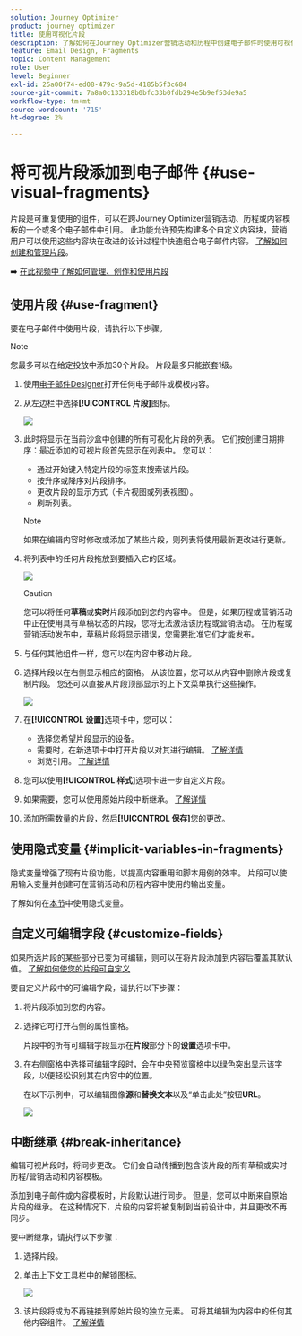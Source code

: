 ```yaml
---
solution: Journey Optimizer
product: journey optimizer
title: 使用可视化片段
description: 了解如何在Journey Optimizer营销活动和历程中创建电子邮件时使用可视化片段
feature: Email Design, Fragments
topic: Content Management
role: User
level: Beginner
exl-id: 25a00f74-ed08-479c-9a5d-4185b5f3c684
source-git-commit: 7a8a0c133318b0bfc33b0fdb294e5b9ef53de9a5
workflow-type: tm+mt
source-wordcount: '715'
ht-degree: 2%

---
```


# 将可视片段添加到电子邮件 {#use-visual-fragments}

片段是可重复使用的组件，可以在跨Journey Optimizer营销活动、历程或内容模板的一个或多个电子邮件中引用。 此功能允许预先构建多个自定义内容块，营销用户可以使用这些内容块在改进的设计过程中快速组合电子邮件内容。 [了解如何创建和管理片段](../content-management/fragments.md)。

➡️ [在此视频中了解如何管理、创作和使用片段](../content-management/fragments.md#video-fragments)

## 使用片段 {#use-fragment}

要在电子邮件中使用片段，请执行以下步骤。

>[!NOTE]
>
>您最多可以在给定投放中添加30个片段。 片段最多只能嵌套1级。


1. 使用[电子邮件Designer](get-started-email-design.md)打开任何电子邮件或模板内容。

1. 从左边栏中选择&#x200B;**[!UICONTROL 片段]**&#x200B;图标。

   ![](assets/fragments-in-designer.png)

1. 此时将显示在当前沙盒中创建的所有可视化片段的列表。 它们按创建日期排序：最近添加的可视片段首先显示在列表中。 您可以：

   * 通过开始键入特定片段的标签来搜索该片段。
   * 按升序或降序对片段排序。
   * 更改片段的显示方式（卡片视图或列表视图）。
   * 刷新列表。

   >[!NOTE]
   >
   >如果在编辑内容时修改或添加了某些片段，则列表将使用最新更改进行更新。

1. 将列表中的任何片段拖放到要插入它的区域。

   ![](assets/fragment-insert.png)

   >[!CAUTION]
   >
   >您可以将任何&#x200B;**草稿**&#x200B;或&#x200B;**实时**&#x200B;片段添加到您的内容中。 但是，如果历程或营销活动中正在使用具有草稿状态的片段，您将无法激活该历程或营销活动。 在历程或营销活动发布中，草稿片段将显示错误，您需要批准它们才能发布。

1. 与任何其他组件一样，您可以在内容中移动片段。

1. 选择片段以在右侧显示相应的窗格。 从该位置，您可以从内容中删除片段或复制片段。 您还可以直接从片段顶部显示的上下文菜单执行这些操作。

   ![](assets/fragment-right-pane.png)

1. 在&#x200B;**[!UICONTROL 设置]**&#x200B;选项卡中，您可以：

   * 选择您希望片段显示的设备。
   * 需要时，在新选项卡中打开片段以对其进行编辑。 [了解详情](../content-management/fragments.md#edit-fragments)
   * 浏览引用。 [了解详情](../content-management/fragments.md#explore-references)

1. 您可以使用&#x200B;**[!UICONTROL 样式]**&#x200B;选项卡进一步自定义片段。

1. 如果需要，您可以使用原始片段中断继承。 [了解详情](#break-inheritance)

1. 添加所需数量的片段，然后&#x200B;**[!UICONTROL 保存]**&#x200B;您的更改。

## 使用隐式变量 {#implicit-variables-in-fragments}

隐式变量增强了现有片段功能，以提高内容重用和脚本用例的效率。 片段可以使用输入变量并创建可在营销活动和历程内容中使用的输出变量。

了解如何在[本节](../personalization/use-expression-fragments.md#implicit-variables)中使用隐式变量。

## 自定义可编辑字段 {#customize-fields}

如果所选片段的某些部分已变为可编辑，则可以在将片段添加到内容后覆盖其默认值。 [了解如何使您的片段可自定义](../content-management/customizable-fragments.md)

要自定义片段中的可编辑字段，请执行以下步骤：

1. 将片段添加到您的内容。

1. 选择它可打开右侧的属性窗格。

   片段中的所有可编辑字段显示在&#x200B;**片段**&#x200B;部分下的&#x200B;**设置**&#x200B;选项卡中。

1. 在右侧窗格中选择可编辑字段时，会在中央预览窗格中以绿色突出显示该字段，以便轻松识别其在内容中的位置。

   在以下示例中，可以编辑图像&#x200B;**源**&#x200B;和&#x200B;**替换文本**&#x200B;以及“单击此处”按钮&#x200B;**URL**。

   ![](assets/fragment-editable.png)

## 中断继承 {#break-inheritance}

编辑可视片段时，将同步更改。 它们会自动传播到包含该片段的所有草稿或实时历程/营销活动和内容模板。

添加到电子邮件或内容模板时，片段默认进行同步。 但是，您可以中断来自原始片段的继承。 在这种情况下，片段的内容将被复制到当前设计中，并且更改不再同步。

要中断继承，请执行以下步骤：

1. 选择片段。

1. 单击上下文工具栏中的解锁图标。

   ![](assets/fragment-break-inheritance.png)

1. 该片段将成为不再链接到原始片段的独立元素。 可将其编辑为内容中的任何其他内容组件。 [了解详情](content-components.md)
